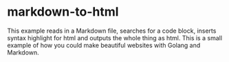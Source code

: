 # markdown-to-html

This example reads in a Markdown file, searches for a code block, inserts syntax highlight for html and outputs the whole thing as html.
This is a small example of how you could make beautiful websites with Golang and Markdown.
